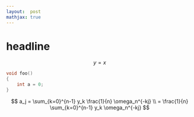 ```yaml
---
layout:  post
mathjax: true
---
```


# headline

$$ y = x $$

```cpp
void foo()
{
	int a = 0;
}
```

$$
   a_j = \sum_{k=0}^{n-1} y_k \frac{1}{n}  \omega_n^{-kj} \\
       = \frac{1}{n} \sum_{k=0}^{n-1} y_k \omega_n^{-kj}
$$
